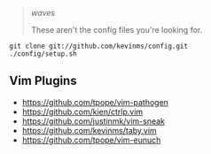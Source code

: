 > *waves*
>
> These aren't the config files you're looking for.


```
git clone git://github.com/kevinms/config.git
./config/setup.sh
```

## Vim Plugins
* https://github.com/tpope/vim-pathogen
* https://github.com/kien/ctrlp.vim
* https://github.com/justinmk/vim-sneak
* https://github.com/kevinms/taby.vim
* https://github.com/tpope/vim-eunuch
